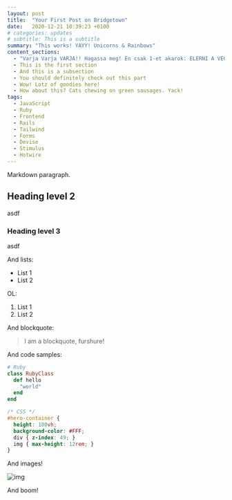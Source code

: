 ```yaml
---
layout: post
title:  "Your First Post on Bridgetown"
date:   2020-12-21 10:39:23 +0100
# categories: updates
# subtitle: This is a subtitle
summary: "This works! YAYY! Unicorns & Rainbows"
content_sections:
  - "Varja Varja VARJA!! Hagassa meg! En csak 1-et akarok: ELERNI A VEGCELBE!!!!"
  - This is the first section
  - And this is a subsection
  - You should definitely check out this part
  - Wow! Lotz of goodies here!
  - How about this? Cats chewing on green sausages. Yack!
tags:
  - JavaScript
  - Ruby
  - Frontend
  - Rails
  - Tailwind
  - Forms
  - Devise
  - Stimulus
  - Hotwire
---
```


Markdown paragraph.

## Heading level 2

asdf

### Heading level 3

asdf

And lists:

* List 1
* List 2

OL:

1. List 1
2. List 2

And blockquote:

> I am a blockquote, furshure!

And code samples:

```ruby
# Ruby
class RubyClass
  def hello
    "world"
  end
end
```

```css
/* CSS */
#hero-container {
  height: 100vh;
  background-color: #FFF;
  div { z-index: 49; }
  img { max-height: 12rem; }
}
```

And images!

![img](https://preview.compliancehelper.com/assets/why-nist-healthcare-graphic.jpg)

And boom!
